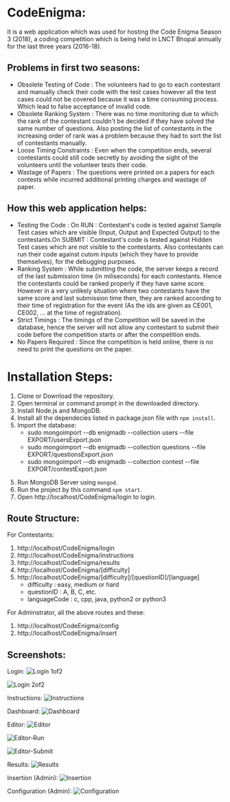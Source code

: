 
# CodeEnigma:
It is a web application which was used for hosting the Code Enigma Season 3 (2018), a coding competition which is being held in LNCT Bhopal annually for the last three years (2016-18).

## Problems in first two seasons:
* Obsolete Testing of Code :  The volunteers had to go to each contestant and manually check their code with the test cases however all the test cases could not be covered because it was a time consuming process. Which lead to false acceptance of invalid code.
* Obsolete Ranking System : There was no time monitoring due to which the rank of the contestant couldn't be decided if they have solved the same number of questions. Also posting the list of contestants in the increasing order of rank was a problem because they had to sort the list of contestants manually.
* Loose Timing Constraints : Even when the competition ends, several contestants could still code secretly by avoiding the sight of the volunteers until the volunteer tests their code.
* Wastage of Papers : The questions were printed on a papers for each contests while incurred additional printing charges and wastage of paper.

## How this web application helps:
* Testing the Code : On RUN : Contestant's code is tested against Sample Test cases which are visible (Input, Output and Expected Output) to the contestants.On SUBMIT : Contestant's code is tested against Hidden Test cases which are not visible to the contestants. Also contestants can run their code against cutom inputs (which they have to provide themselves), for the debugging purposes.
* Ranking System : While submitting the code, the server keeps a record of the last submission time (in miliseconds) for each contestants. Hence the contestants could be ranked properly if they have same score. However in a very unlikely situation where two contestants have the same score and last submission time then, they are ranked according to their time of registration for the event (As the ids are given as CE001, CE002, ... at the time of registration).
* Strict Timings :  The timings of the Competition will be saved in the database, hence the server will not allow any contestant to submit their code before the competition starts or after the competition ends.	
* No Papers Required : Since the competition is held online, there is no need to print the questions on the paper.


# Installation Steps:
1. Clone or Download the repository.
2. Open terminal or command prompt in the downloaded directory.
3. Install Node.js and MongoDB.
4. Install all the dependecies listed in package.json file with `npm install`.
5. Import the database:
	- sudo mongoimport --db enigmadb --collection users --file EXPORT/usersExport.json
	- sudo mongoimport --db enigmadb --collection questions --file EXPORT/questionsExport.json
	- sudo mongoimport --db enigmadb --collection contest --file EXPORT/contestExport.json
5) Run MongoDB Server using `mongod`.
6) Run the project by this command `npm start`.
7) Open http://localhost/CodeEnigma/login to login.

## Route Structure:
For Contestants:
1. http://localhost/CodeEnigma/login
2. http://localhost/CodeEnigma/instructions
3. http://localhost/CodeEnigma/results
4. http://localhost/CodeEnigma/[difficulty]
5. http://localhost/CodeEnigma/[difficulty]/[questionID]/[language]
	- difficulty : easy, medium or hard
    - questionID : A, B, C, etc.
    - languageCode : c, cpp, java, python2 or python3

For Adminstrator, all the above routes and these:
1. http://localhost/CodeEnigma/config
2. http://localhost/CodeEnigma/insert



## Screenshots:
Login:
![Login 1of2](https://imgur.com/FVHsVGC.png)

![Login 2of2](https://imgur.com/6kpLMdE.png)

Instructions:
![Instructions](https://imgur.com/CDKiImt.png)

Dashboard:
![Dashboard](https://imgur.com/aP3fyS4.png)

Editor:
![Editor](https://imgur.com/OdfoobW.png)

![Editor-Run](https://imgur.com/UTYj01k.png)

![Editor-Submit](https://imgur.com/aHv4LBw.png)

Results:
![Results](https://imgur.com/u3xTjgX.png)

Insertion (Admin):
![Insertion](https://imgur.com/dXODtTI.png)

Configuration (Admin):
![Configuration](https://imgur.com/PjO1UJv.png)
